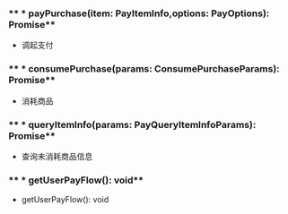 ### ** * payPurchase(item: PayItemInfo,options: PayOptions): Promise**
- 调起支付


### ** * consumePurchase(params: ConsumePurchaseParams): Promise**
- 消耗商品


### ** * queryItemInfo(params: PayQueryItemInfoParams): Promise**
- 查询未消耗商品信息


### ** * getUserPayFlow(): void**
- getUserPayFlow(): void


